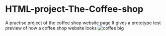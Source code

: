 # HTML-project-The-Coffee-shop
A practise project of the coffee shop website page
It gives a prototype test preview of how a coffee shop website looks
![coffee big](https://user-images.githubusercontent.com/110699580/190905498-d8b2c4e0-bde3-4b7b-b829-cb609d293dd6.jpg)

